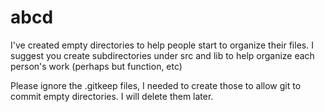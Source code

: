 # abcd
I've created empty directories to help people start to organize their files.
I suggest you create subdirectories under src and lib to help organize
each person's work (perhaps but function, etc)

Please ignore the .gitkeep files, I needed to create those to allow git to
commit empty directories.  I will delete them later.
